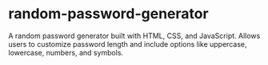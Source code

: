 # random-password-generator
A random password generator built with HTML, CSS, and JavaScript. Allows users to customize password length and include options like uppercase, lowercase, numbers, and symbols.
